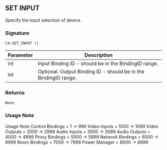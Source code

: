 ## SET INPUT

Specify the input selection of device.


### Signature

`C4:SET_INPUT ()`


| Parameter | Description |
| --- | --- |
| int | Input Binding ID - should be in the BindingID range. |
| int | Optional. Output Binding ID - should be in the BindingID range. |


### Returns

`None
`

### Usage Note

Usage Note
Control Bindings = 1 -\> 999
Video Inputs = 1000 -\> 1099
Video Outputs = 2000 -\> 2999
Audio Inputs = 3000 -\> 3099
Audio Outputs = 4000 -\> 4999
Proxy Bindings = 5000 -\> 5999
Network Bindings = 6000 -\> 6999
Room Bindings = 7000 -\> 7999
Power Manager = 8000 -\> 8999